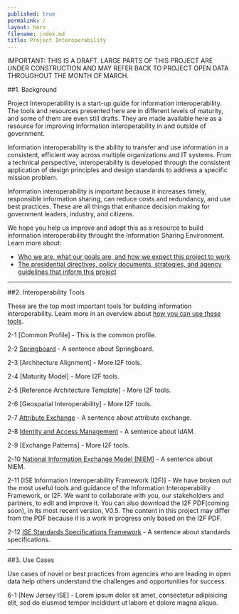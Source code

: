 ```yaml
---
published: true
permalink: /
layout: hero
filename: index.md
title: Project Interoperability
---
```


IMPORTANT: THIS IS A DRAFT. LARGE PARTS OF THIS PROJECT ARE UNDER CONSTRUCTION AND MAY REFER BACK TO PROJECT OPEN DATA THROUGHOUT THE MONTH OF MARCH.

##1. Background

Project Interoperability is a start-up guide for information interoperability.  The tools and resources presented here are in different levels of maturity, and some of them are even still drafts. They are made available here as a resource for improving information interoperability in and outside of government.

Information interoperability is the ability to transfer and use information in a consistent, efficient way across multiple organizations and IT systems.  From a technical perspective, interoperability is developed through the consistent application of design principles and design standards to address a specific mission problem.

Information interoperability is important because it increases timely, responsible information sharing, can reduce costs and redundancy, and use best practices. These are all things that enhance decision making for government leaders, industry, and citizens.

We hope you help us improve and adopt this as a resource to build information interoperability throught the Information Sharing Environment. Learn more about:

* [Who we are, what our goals are, and how we expect this project to work](https://github.com/Project-Interoperability/project-interoperability.github.io/blob/master/README.md)
* [The presidential directives, policy documents, strategies, and agency guidelines that inform this project](/authorities)

----------------

##2. Interoperability Tools

These are the top most important tools for building information interoperability. Learn more in an overview about [how you can use these tools](http://ise.gov).

2-1 [Common Profile] - This is the common profile.

2-2 [Springboard](/springboard/) - A sentence about Springboard.

2-3 [Architecture Alignment] - More I2F tools.

2-4 [Maturity Model] - More I2F tools.

2-5 [Reference Architecture Template] - More I2F tools.

2-6 [Geospatial Interoperability] - More I2F tools.

2-7 [Attribute Exchange](/attribute-exchange/) - A sentence about attribute exchange.

2-8 [Identity and Access Management](/idam/) - A sentence about IdAM.

2-9 [Exchange Patterns] - More I2F tools.

2-10 [National Information Exchange Model (NIEM)](/niem/) - A sentence about NIEM.

2-11 [ISE Information Interoperability Framework (I2F)] - We have broken out the most useful tools and guidance of the Information Interoperability Framework, or I2F. We want to collaborate with you, our stakeholders and partners, to edit and improve it. You can also download the I2F PDF(coming soon), in its most recent version, V0.5. The content in this project may differ from the PDF because it is a work in progress only based on the I2F PDF.

2-12 [ISE Standards Specifications Framework](/standards-specifications/) - A sentence about standards specifications.

----------------

##3. Use Cases

Use cases of novel or best practices from agencies who are leading in open data help others understand the challenges and opportunities for success.

6-1 [New Jersey ISE] - Lorem ipsum dolor sit amet, consectetur adipisicing elit, sed do eiusmod tempor incididunt ut labore et dolore magna aliqua. 

